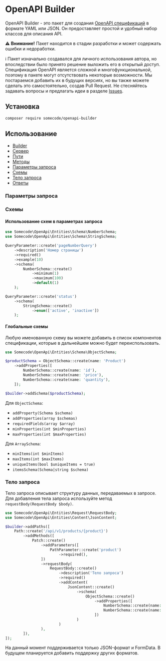 # OpenAPI Builder

OpenAPI Builder - это пакет для создания [OpenAPI спецификаций](https://swagger.io/specification/) в формате YAML или JSON. 
Он предоставляет простой и удобный набор классов для описания API.

⚠️ **Внимание!** Пакет находится в стадии разработки и может содержать ошибки и недоработки.

ℹ️ Пакет изначально создавался для личного использования автора, но впоследствии было принято решение выложить его в открытый доступ.
Спецификация OpenAPI является сложной и многофункциональной, поэтому в пакете могут отсутствовать некоторые возможности.
Мы постараемся добавить их в будущих версиях, но вы также можете сделать это самостоятельно, создав Pull Request.
Не стесняйтесь задавать вопросы и предлагать идеи в разделе [Issues](https://github.com/somecode-pro/openapi-builder/issues).

## Установка

```bash
сomposer require somecode/openapi-builder
```

## Использование

- [Builder](ru/builder.md)
- [Сервер](ru/server.md)
- [Пути](ru/paths.md)
- [Методы](ru/methods.md)
- [Параметры запроса](ru/parameters.md)
- [Схемы](ru/schema.md)
- [Тело запроса](ru/request-body.md)
- [Ответы](ru/responses.md)

### Параметры запроса


### Схемы

#### Использование схем в параметрах запроса

```php
use Somecode\OpenApi\Entities\Schema\NumberSchema;
use Somecode\OpenApi\Entities\Schema\StringSchema;

QueryParameter::create('pageNumberQuery')
    ->description('Номер страницы')
    ->required()
    ->example(10)
    ->schema(
        NumberSchema::create()
            ->minimum(1)
            ->maximum(100)
            ->default(1)
    );

QueryParameter::create('status')
    ->schema(
        StringSchema::create()
            ->enum(['active', 'inactive'])
    );
```

#### Глобальные схемы

Любую именованную схему вы можете добавить в список компонентов спецификации, которые в дальнейшем можно будет переиспользовать.

```php
use Somecode\OpenApi\Entities\Schema\ObjectSchema;

$productSchema = ObjectSchema::create(name: 'Product')
    ->addProperties([
        NumberSchema::create(name: 'id'),
        NumberSchema::create(name: 'price'),
        NumberSchema::create(name: 'quantity'),
    ]);

$builder->addSchema($productSchema);
```

Для `ObjectSchema`:

- `addProperty(Schema $schema)`
- `addProperties(array $schemas)`
- `requiredFields(array $array)`
- `minProperties(int $minProperties)`
- `maxProperties(int $maxProperties)`

Для `ArraySchema`:

- `minItems(int $minItems)`
- `maxItems(int $maxItems)`
- `uniqueItems(bool $uniqueItems = true)`
- `itemsSchema(Schema|string $schema)`

### Тело запроса

Тело запроса описывает структуру данных, передаваемых в запросе. 
Для добавления тела запроса используйте метод `requestBody(RequestBody $body)`.

```php
use Somecode\OpenApi\Entities\Request\RequestBody;
use Somecode\OpenApi\Entities\Content\JsonContent;

$builder->addPaths([
    Path::create('/api/v1/products/{product}')
        ->addMethods([
            Patch::create()
                ->addParameters([
                    PathParameter::create('product')
                        ->required(),
                ])
                ->requestBody(
                    RequestBody::create()
                        ->description('Тело запроса')
                        ->required()
                        ->addContent(
                            JsonContent::create()
                                ->schema(
                                    ObjectSchema::create()
                                        ->addProperties([
                                            NumberSchema::create(name: 'price'),
                                            NumberSchema::create(name: 'quantity'),
                                        ])
                                )
                        )
                ),
        ]),
]);
```

На данный момент поддерживается только JSON-формат и FormData. В будущем планируется добавить поддержку других форматов.
